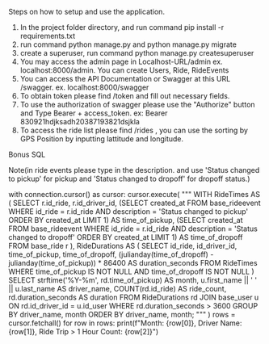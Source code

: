 
Steps on how to setup and use the application.
1. In the project folder directory, and run command pip install -r requirements.txt
2. run command python manage.py and python manage.py migrate
3. create a superuser, run command python manage.py createsuperuser
4. You may access the admin page in Localhost-URL/admin ex. localhost:8000/admin. You can create Users, Ride, RideEvents
5. You can access the API Documentation or Swagger at this URL /swagger. ex. localhost:8000/swagger
6. To obtain token please find /token and fill out necessary fields. 
7. To use the authorization of swagger please use the "Authorize" button and Type Bearer + access_token. ex: Bearer 830921hdjksadh20387193821dsjkla
8. To access the ride list please find /rides , you can use the sorting by GPS Position by inputting lattitude and longitude.


Bonus SQL

Note(in ride events please type in the description. and use 'Status changed to pickup' for pickup and 'Status changed to dropoff'  for dropoff status.)

with connection.cursor() as cursor:
    cursor.execute(
        """
    WITH RideTimes AS (
        SELECT r.id_ride,
            r.id_driver_id,
            (SELECT created_at
                FROM base_rideevent
                WHERE id_ride = r.id_ride
                AND description = 'Status changed to pickup'
                ORDER BY created_at
                LIMIT 1) AS time_of_pickup,
            (SELECT created_at
                FROM base_rideevent
                WHERE id_ride = r.id_ride
                AND description = 'Status changed to dropoff'
                ORDER BY created_at
                LIMIT 1) AS time_of_dropoff
        FROM base_ride r
    ),
    RideDurations AS (
        SELECT id_ride,
            id_driver_id,
            time_of_pickup,
            time_of_dropoff,
            (julianday(time_of_dropoff) - julianday(time_of_pickup)) * 86400 AS duration_seconds
        FROM RideTimes
        WHERE time_of_pickup IS NOT NULL AND time_of_dropoff IS NOT NULL
    )
    SELECT  strftime('%Y-%m', rd.time_of_pickup) AS month,
    u.first_name || ' ' || u.last_name AS driver_name,
    COUNT(rd.id_ride) AS ride_count,
    rd.duration_seconds AS duration
    FROM RideDurations rd
    JOIN base_user u ON rd.id_driver_id = u.id_user
    WHERE rd.duration_seconds > 3600
    GROUP BY driver_name, month
    ORDER BY driver_name, month;
    """
    )
    rows = cursor.fetchall()
    for row in rows:
        print(f"Month: {row[0]}, Driver Name: {row[1]}, Ride Trip > 1 Hour Count: {row[2]}")
